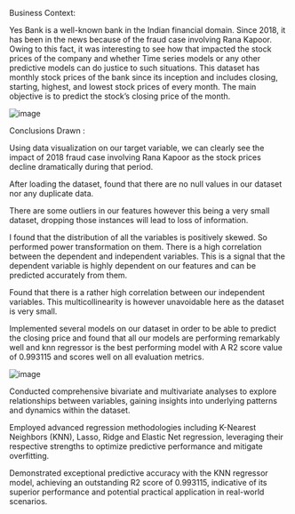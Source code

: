 Business Context:


Yes Bank is a well-known bank in the Indian financial domain. Since 2018, it has been in the news because of the fraud case involving Rana Kapoor. Owing to this fact, it was interesting to see how that impacted the stock prices of the company and whether Time series models or any other predictive models can do justice to such situations. This dataset has monthly stock prices of the bank since its inception and includes closing, starting, highest, and lowest stock prices of every month. The main objective is to predict the stock’s closing price of the month.

![image](https://github.com/Niharika-Bathula/yes-bank-ml/assets/142409759/8784ba22-42f2-4345-817e-19868bc2fee1)


Conclusions Drawn :



Using data visualization on our target variable, we can clearly see the impact of 2018 fraud case involving Rana Kapoor as the stock prices decline dramatically during that period.

After loading the dataset, found that there are no null values in our dataset nor any duplicate data.

There are some outliers in our features however this being a very small dataset, dropping those instances will lead to loss of information.

I found that the distribution of all the variables is positively skewed. So performed power transformation on them.
There is a high correlation between the dependent and independent variables. This is a signal that the dependent variable is highly dependent on our features and can be predicted accurately from them.

Found that there is a rather high correlation between our independent variables. This multicollinearity is however unavoidable here as the dataset is very small.

Implemented several models on our dataset in order to be able to predict the closing price and found that all our models are performing remarkably well and knn regressor is the best performing model with A R2 score value of 0.993115 and scores well on all evaluation metrics.

![image](https://github.com/Niharika-Bathula/yes-bank-ml/assets/142409759/3947ad54-e874-46bf-80bd-8703b2cdd17a)

Conducted comprehensive bivariate and multivariate analyses to explore relationships between variables, gaining insights into underlying patterns and dynamics within the dataset.

Employed advanced regression methodologies including K-Nearest Neighbors (KNN), Lasso, Ridge and Elastic Net regression, leveraging their respective strengths to optimize predictive performance and mitigate overfitting.

Demonstrated exceptional predictive accuracy with the KNN regressor model, achieving an outstanding R2 score of 0.993115, indicative of its superior performance and potential practical application in real-world scenarios.


 

 


